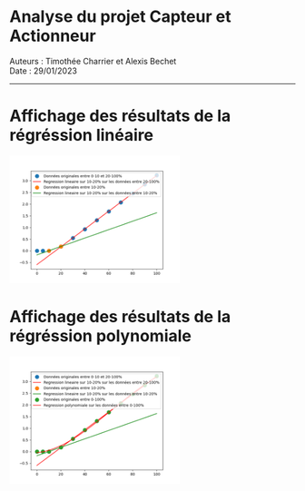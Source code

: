 # Analyse du projet Capteur et Actionneur
Auteurs : Timothée Charrier et Alexis Bechet \
Date : 29/01/2023
--- ---
# Affichage des résultats de la régréssion linéaire

<img
  src="./CA_analyse.png"
  alt="Alt text"
  title="Régression linéaire"
  style="display: inline-block; margin: 0 auto; max-width: 300px">

# Affichage des résultats de la régréssion polynomiale

<img
  src="./CA_non_linear_analyse.png"
  alt="Alt text"
  title="Régression polynomiale"
  style="display: inline-block; margin: 0 auto; max-width: 300px">



